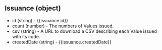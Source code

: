 ## Issuance (object)
+ id (string) - {{issuance.id}}
+ count (number) - The numbers of Values issued.
+ csv (string) - A URL to download a CSV describing each Value issued with its code.
+ createdDate (string) - {{issuance.createdDate}}
